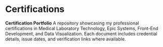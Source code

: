 # Certifications
**Certification Portfolio**   A repository showcasing my professional certifications in Medical Laboratory Technology, Epic Systems, Front-End Development, and Data Visualization. Each document includes credential details, issue dates, and verification links where available.
